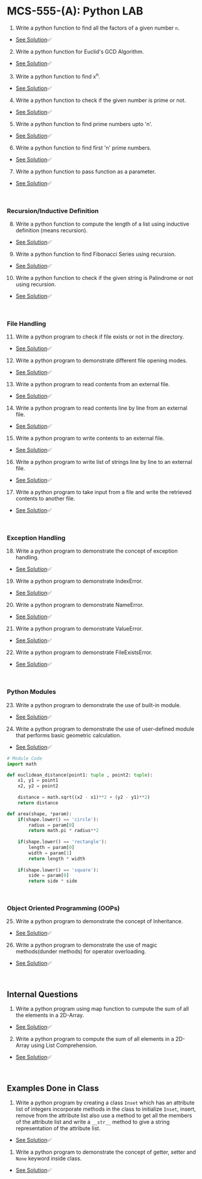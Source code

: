 # MCS-555-(A): Python LAB

1. Write a python function to find all the factors of a given number `n`.
- [See Solution](solutions/Q-01.py)✅

2. Write a python function for Euclid's GCD Algorithm.
- [See Solution](solutions/Q-02.py)✅

3. Write a python function to find x<sup>n</sup>.
- [See Solution](solutions/Q-03.py)✅

4. Write a python function to check if the given number is prime or not.
- [See Solution](solutions/Q-04.py)✅

5. Write a python function to find prime numbers upto 'n'.
- [See Solution](solutions/Q-05.py)✅

6. Write a python function to find first 'n' prime numbers.
- [See Solution](solutions/Q-06.py)✅

7. Write a python function to pass function as a parameter.
- [See Solution](solutions/Q-07.py)✅

<br />

### Recursion/Inductive Definition

8. Write a python function to compute the length of a list using inductive definition (means recursion).
- [See Solution](solutions/Q-08.py)✅

9. Write a python function to find Fibonacci Series using recursion.
- [See Solution](solutions/Q-09.py)✅

10. Write a python function to check if the given string is Palindrome or not using recursion. 
- [See Solution](solutions/Q-10.py)✅

<br />

### File Handling

11. Write a python program to check if file exists or not in the directory.
- [See Solution](concepts/file-handling/program-03.py)✅

12. Write a python program to demonstrate different file opening modes.
- [See Solution](concepts/file-handling/01_File_Opening_Modes.py)✅

13. Write a python program to read contents from an external file.
- [See Solution](concepts/file-handling/02_Read_Operation.py)✅

14. Write a python program to read contents line by line from an external file.
- [See Solution](concepts/file-handling/program-01.py)✅

15. Write a python program to write contents to an external file.
- [See Solution](concepts/file-handling/04_Write_Operation.py)✅

16. Write a python program to write list of strings line by line to an external file.
- [See Solution](concepts/file-handling/05_Write_Methods.py)✅

17.  Write a python program to take input from a file and write the retrieved contents to another file.
- [See Solution](concepts/file-handling/program-02.py)✅


<br />

### Exception Handling

18. Write a python program to demonstrate the concept of exception handling.
- [See Solution](concepts/exception-handling/ZeroDivisionError.py)✅

19. Write a python program to demonstrate IndexError.
- [See Solution](concepts/exception-handling/IndexError.py)✅

20. Write a python program to demonstrate NameError.
- [See Solution](concepts/exception-handling/NameError.py)✅

21. Write a python program to demonstrate ValueError.
- [See Solution](concepts/exception-handling/ValueError.py)✅

22. Write a python program to demonstrate FileExistsError.
- [See Solution](concepts/exception-handling/FileExistsError.py)✅




<br />

### Python Modules

23. Write a python program to demonstrate the use of built-in module.
- [See Solution](concepts/modules/built_in_module.py)✅
  
24. Write a python program to demonstrate the use of user-defined module that performs basic geometric calculation.
- [See Solution](concepts/modules/main.py)✅

```python
# Module Code
import math

def euclidean_distance(point1: tuple , point2: tuple):
    x1, y1 = point1
    x2, y2 = point2
    
    distance = math.sqrt((x2 - x1)**2 + (y2 - y1)**2)
    return distance

def area(shape, *param):
    if(shape.lower() == 'circle'):
        radius = param[0]
        return math.pi * radius**2
       
    if(shape.lower() == 'rectangle'):
        length = param[0]
        width = param[1]
        return length * width
    
    if(shape.lower() == 'square'):
        side = param[0]
        return side * side   
```


<br />

### Object Oriented Programming (OOPs)

25. Write a python program to demonstrate the concept of Inheritance.
- [See Solution](concepts/oops/Inheritance.py)✅

26. Write a python program to demonstrate the use of magic methods(dunder methods) for operator overloading.
- [See Solution](concepts/oops/Vector.py)✅ 

<br />

## Internal Questions

1. Write a python program using map function to cumpute the sum of all the elements in a 2D-Array.

- [See Solution](internals/solution-01.py)✅

2. Write a python program to compute the sum of all elements in a 2D-Array using List Comprehension.

- [See Solution](internals/solution-02.py)✅


<br />

## Examples Done in Class

1. Write a python program by creating a class `Inset` which has an attribute list of integers incorporate methods in the class to initialize `Inset`, insert, remove from the attribute list also use a method to get all the members of the attribute list and write a `__str__` method to give a string representation of the attribute list.

- [See Solution](examples-by-sir/example01.py)✅



1. Write a python program to demonstrate the concept of getter, setter and `None` keyword inside class.

- [See Solution](examples-by-sir/example02.py)✅


